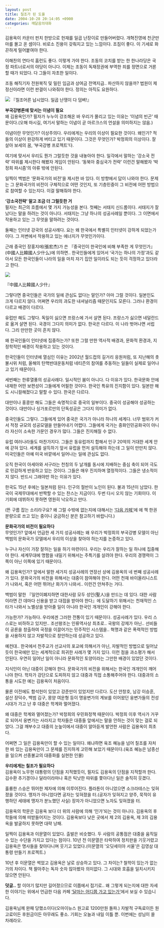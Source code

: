 ```yaml
---
layout: post
title: 칠조가 된 도올
date: 2004-10-28 20:14:05 +0900
categories: 깨달음의대화
---
```

김용옥이 카운터 펀치 한방으로 헌재를 일곱 난장이로 만들어버렸다. 개혁진영에 천군만마를 몰고 온 셈이다. 비로소 진용이 갖춰지고 있는 느낌이다. 조짐이 좋다. 이 기세로 화끈하게 밀어붙여야 한다. 

이해찬의 연타석 홈런도 좋다. 이렇게 가야 한다. 조동의 코치를 받는 한 한나라당은 국정 파트너로서의 야당이 아니다. 이제는 조동이 독재정권에 부역한 죄를 정면으로 거론할 때가 되었다. 다 그들이 자초한 일이다. 

조동 해직기자 전원복직 및 밀린 임금과 상여금 전액지급.. 파산하지 않을까? 법원이 제정신이라면 이런 판결이 나와줘야 한다. 정의는 아직도 요원하다.

<img src="http://www1.seoprise.com/victory/osjoon/bbs/data/editor_01/htw0007_193899_1[249893].jpg" border="0" /> 『칠조어른 납시었다. 일곱 난쟁이 다 덤벼!』 

**부국강병론에 맞서는 이념이 필요**   
왜 김용옥인가? 필자가 누누이 강조해온 바 우리가 몰리고 있는 이유는 ‘이념의 빈곤’ 때문이다.(오해 마시길, 여기서 말하는 이념이 곧 마르크스의 언설을 의미하지는 않음.) 

이념이란 무엇인가? 이상주의다. 우리에게는 우리의 이상이 필요한 것이다. 왜인가? 적들의 이상이 완강하게 버티고 있기 때문이다. 그것은 무엇인가? 박정희의 이상이다. 잘살아 보세의 꿈, ‘부국강병 프로젝트’다. 

여기에 맞서서 우리도 뭔가 그럴듯한 것을 내놓아야 한다. 일각에서 말하는 ‘강소국 전략’ 따위를 제시한다 해봤자 게임이 안된다. ‘동북아 중심국가 전략’ 이런건 말해봤자 ‘박정희 파시즘’의 아류 밖에 안된다. 

일찍이 백범은 ‘문화국가의 비전’을 제시한 바 있다. 이 방향에서 답이 나와야 한다. 문제는 그 문화국가의 비전이 구체적으로 어떤 것인지, 또 기층민중이 그 비전에 어떤 방법으로 참여할 수 있는지다. 이걸 말해줘야 한다. 

**‘강소국전략’ 말고 조금 더 그럴듯한 거**  
필자는 최근의 흐름에서 몇 가지 가능성을 본다. 첫째는 서태지 신드롬이다. 서태지가 잘났다는 말을 하려는 것이 아니다. 서태지는 그냥 하나의 성공사례일 뿐이다. 그 이면에서 작용하고 있는 그 무엇을 말하려는 것이다. 

둘째는 인터넷 강국의 성공사례다. 요는 왜 한국에서 특별히 인터넷이 강하게 되었는가이다. 그 저변에서 작용하고 있는 에너지가 무엇인가이다.

근래 중국인 장홍지에(張宏杰)가 쓴 『중국인이 한국인에 비해 부족한 게 무엇인가』(中國人比韓國人少什&#20040;)에 의하면.. 한국인들에게 있어서 ‘국가는 하나의 가정’과도 같아서 모든 한국인들이 나라의 일을 마치 자기 집안 일이라도 되는 듯이 걱정하고 있더라고 한다. 

<img src="http://www1.seoprise.com/victory/osjoon/bbs/data/editor_01/chogaci_192911_1[247908].jpg" border="0" />

『中國人比韓國人少什』 

그렇다면 중국인들은 국가의 일에 관심도 없다는 말인가? 아마 그럴 것이다. 일본인도 크게 다르지 않다. 어쩌면 우리의 과도한 내셔널리즘 때문인지도 모른다. 그러나 환경이 다르고 배경이 다르다. 

유럽만 해도 그렇다. 독일이 싫으면 프랑스에 가서 살면 된다. 프랑스가 싫으면 네덜란드로 옮겨 살면 된다. 국경이 그다지 의미가 없다. 한국은 다르다. 이 나라 벗어나면 서럽다. 그리 만만한 곳이 흔치 않다. 

왜 한국인들이 인터넷에 집중하는가? 또한 그럴 만한 역사적 배경과, 문화적 환경과, 지정학적인 배경이 작용하고 있는 것이다. 

한국인들이 인터넷에 열심인 이유는 2002년 월드컵의 길거리 응원처럼, 또 지난해의 촛불시위 처럼, 올해의 탄핵반대운동처럼 네티즌의 참여를 추동하는 일들이 실제로 일어나고 있기 때문이다. 

세번째는 한류열풍의 성공사례다. 일시적인 붐이 아니다. 다 이유가 있다. 한국문화 안에 내재한 어떤 보편성이 그들에게 어필한 것이다. 한국인 특유의 진지함이 있다. 일본만 해도 시니컬해졌다고 말할 수 있다. 한국은 다르다. 

대만이나 홍콩만 해도 그들은 숙명적으로 중국의 일부이다. 중국이 성공해야 성공하는 것이다. 대만이나 싱가포르만의 단독성공은 그다지 의미가 없다. 

중국인들도 그렇다. 그들에게 있어 중국은 국가가 아니라 하나의 세계다. 너무 범위가 커서 적정 규모의 성공모델을 만들어내기 어렵다. 그들에게 국가는 중화인민공화국이 아니라 자신이 소속한 가문인 경우가 많다. 그들은 진지해질 수 없다. 

유럽 여러나라들도 마찬가지다. 그들은 동유럽까지 합해서 인구 20억의 거대한 세계 안에 갇혀 있다. 세계를 설득하기 앞서 유럽을 먼저 설득해야 하는데 그 일이 만만치 않다. 미국인들은 아예 미국 바깥에서 일어나는 일에 관심도 없다. 

오직 한국이 아세아와 서구라는 천칭의 두 날개를 동시에 지배하는 중심 축이 되어 극도로 민감하게 반응하고 있는 것이다. 그들은 매우 진지하며 열정적이다. 그들은 냉소적이지 않다. 반드시 그래야만 하는 이유가 있다. 

한국도 15년 후에는 일본처럼 된다. 인구의 절반이 노인이 된다. 불과 15년이 남았다. 한국이 국제무대에서 반짝할 수 있는 찬스는 지금이다. 두번 다시 오지 않는 기회이다. 이 기회에 데뷔하지 못하면 영원히 낙오하고 만다. 

(뜬 구름 잡는 소리라구요? 왜 그럴 수밖에 없는지에 대해서는 <a href="http://cafe.daum.net/drkimz" target="new">‘다음 카페'</a>에 에 책 한권 분량으로 쓰고 있는 중이니 궁금하신 분은 참고하기 바랍니다.)

**문화국가의 비전이 필요하다**  
무엇인가? 앞에서 언급한 세 가지 성공사례는 왜 우리가 박정희의 부국강병 모델이 아닌 백범의 문화국가 모델에서 우리의 이상을 찾아야 하는지를 논증하고 있다. 

누구나 자신이 가장 잘하는 일을 하기 마련이다. 우리는 우리가 잘하는 일 하나에 집중해야 한다. 세계무대에 명함을 내밀기 위해서는 주특기를 살려야 한다. 우리의 경쟁력이 그쪽이 아닌 이쪽에 있기 때문이다. 

왜 김용옥인가? 앞에서 말한 세가지 성공사례의 연장선 상에 김용옥의 네 번째 성공사례가 있다. 문화국가의 비전을 위해서는 대중이 참여해야 한다. 어떤 천재 바이올리니스트가 나와서, 혹은 어떤 뛰어난 화가가 나와서.. 이런건 안쳐주는 거다. 

백범이 말한 『일언이폐지하면 대한사람 모두 성인(聖人)을 만드는 데 있다. 대한 사람이라면 간 데마다 신용을 받고 대접을 받아야 한다』에 도달하기 위해서는 천재적인 스타가 나와서 노벨상을 받아줄 일이 아니라 한국인 개개인이 강해야 한다. 

가능한가? 가능하다. 우리에겐 그러한 전통이 있기 때문이다. 성공사례가 있다. 우리 스스로는 비하하고 있지만.. 조선왕조는 인류역사상 최초로.. 국왕의 강제가 아닌.. 선비들이 공론을 창출하여 국정을 이끌어가는 민주적인 시스템을.. 혁명과 같은 폭력적인 방법을 사용하지 않고 자발적으로 창안하는데 성공하고 있다. 

예컨대.. 한국에서 천주교가 선교사의 포교에 의해서가 아닌, 자발적인 방법으로 일어났듯이 한국에만 있는 세계적으로 희귀한 사례가 몇 가지 있다. 이런 점을 과소평가 해서 안된다. 우연히 일어난 일이 아니라 문화적인 토양이라는 그만한 배경이 있었던 것이다. 

지식인이 아닌 대중이 강해야 한다. 문화국가의 비전을 위해서는 한국인 개개인이 깨어나야 한다. 학자가 강단으로 도피하지 않고 대중과 직접 소통해주어야 한다. 대중과의 소통을 시도한 예는 김용옥이 처음이다. 

물론 이전에도 함석헌이 있었고 강준만이 있었지만 다르다. 도산 안창호, 남강 이승훈, 설산 장덕수, 백범 김구, 몽양 여운형 등이 명웅변가의 계보를 이어왔던 웅변가들의 전성시대가 가고 난 후 대중은 학계와 멀어졌다. 

왜 대중은 학계와 멀어졌는가? 박정희의 우민화정책 때문이다. 박정희 이후 역사가 거꾸로 되어서 웅변가는 사라지고 학자들은 대중들 앞에서는 말을 안하는 것이 맞는 걸로 되었다. 그걸 깨부수고 대중의 눈높이에서 대중이 알아듣게 발언한 사람은 김용옥이 최초다. 

어쩌면 그 일은 김용옥만이 할 수 있는 일이다. 왜냐하면 육조 혜능을 넘어 칠조를 자처한 바 있는 김용옥만이 그 문제를 진지하게 고민해 보았기 때문이다.(육조 혜능은 남종선을 일으켜 선종불교의 대중화를 실현한 인물) 

**우리에게는 칠조가 필요하다**   
김용옥이 노무현 대통령의 단점을 지적했듯이, 필자도 김용옥의 단점을 지적할까 한다. 김수환 추기경이나 달라이라마나 혹은 틱낫한 따위를 쫓아다닌 일은 솔직히 웃겼다. 

훌륭한 스승은 뛰어한 제자에 의해 이루어진다. 플라톤이 아니었으면 소크라테스는 잊혀졌을 것이다. 맹자가 아니었다면 공자는 잊혀졌을 터.(공자가 잊혀지고 양주, 묵적이 유행하던 세태에 맹자가 분노했던 사실) 장자가 아니었으면 노자도 잊혀졌을 터. 

김용옥의 학문은 김용옥 보다 더 위의 사람에 의해 ‘인가’되는 것이 아니다. 김용옥의 후학들에 의해 떠받들어지는 것이다. 김용옥보다 낮은 곳에서 제 2의 김용옥, 제 3의 김용옥을 발굴하지 못하면 대략 낭패. 

일찍이 김용옥과 이문열이 있었다. 출발은 비슷했다. 두 사람의 공통점은 대중을 움직일 수 있는 수단을 가지고 있다는 점이다. 10년 전 이문열은 타락하여 정치판을 기웃거렸고 김용옥은 명사들을 찾아다니며 웃기고 있었다.(이문열의 '오딧세이아 서울'은 김영삼 대통령 만들기 프로젝트.)

10년 후 이문열은 썩었고 김용옥은 날로 상승하고 있다. 그 차이는? 철학이 있는가 없는가의 차이다. 책 팔아주는 독자 숫자 많아봤자 의미없다. 그 시대와 호흡을 일치시키지 않으면 안된다. 

**덧글..** 할 이야기 많지만 길어졌으므로 이쯤에서 접기로.. 왜 그렇게 되는지에 대한 자세한 이야기는 위에서 언급한 다음 카페 <a href="http://cafe.daum.net/drkimz" target="new">‘달마는 어디쯤 가고 있는가’</a>에서 보실 수 있습니다.



김용옥님께 완패 당했소이다(오마이뉴스 원고료 1200만원 돌파.) 자발적 구독료이든 원고료이든 후원금이든 아무래도 좋소. 기회는 오늘과 내일 이틀 뿐. 이번에는 성님이 쏠 차례라오. 

